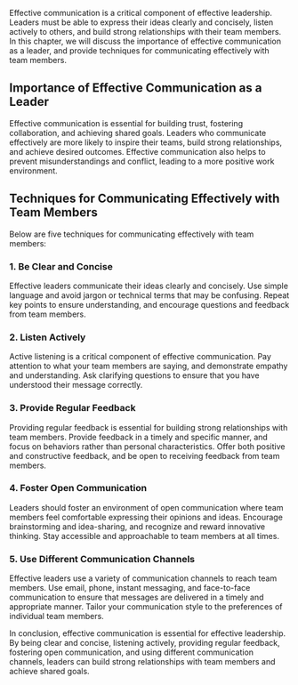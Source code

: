 
Effective communication is a critical component of effective leadership. Leaders must be able to express their ideas clearly and concisely, listen actively to others, and build strong relationships with their team members. In this chapter, we will discuss the importance of effective communication as a leader, and provide techniques for communicating effectively with team members.

## Importance of Effective Communication as a Leader

Effective communication is essential for building trust, fostering collaboration, and achieving shared goals. Leaders who communicate effectively are more likely to inspire their teams, build strong relationships, and achieve desired outcomes. Effective communication also helps to prevent misunderstandings and conflict, leading to a more positive work environment.

## Techniques for Communicating Effectively with Team Members

Below are five techniques for communicating effectively with team members:

### 1\. Be Clear and Concise

Effective leaders communicate their ideas clearly and concisely. Use simple language and avoid jargon or technical terms that may be confusing. Repeat key points to ensure understanding, and encourage questions and feedback from team members.

### 2\. Listen Actively

Active listening is a critical component of effective communication. Pay attention to what your team members are saying, and demonstrate empathy and understanding. Ask clarifying questions to ensure that you have understood their message correctly.

### 3\. Provide Regular Feedback

Providing regular feedback is essential for building strong relationships with team members. Provide feedback in a timely and specific manner, and focus on behaviors rather than personal characteristics. Offer both positive and constructive feedback, and be open to receiving feedback from team members.

### 4\. Foster Open Communication

Leaders should foster an environment of open communication where team members feel comfortable expressing their opinions and ideas. Encourage brainstorming and idea-sharing, and recognize and reward innovative thinking. Stay accessible and approachable to team members at all times.

### 5\. Use Different Communication Channels

Effective leaders use a variety of communication channels to reach team members. Use email, phone, instant messaging, and face-to-face communication to ensure that messages are delivered in a timely and appropriate manner. Tailor your communication style to the preferences of individual team members.

In conclusion, effective communication is essential for effective leadership. By being clear and concise, listening actively, providing regular feedback, fostering open communication, and using different communication channels, leaders can build strong relationships with team members and achieve shared goals.
